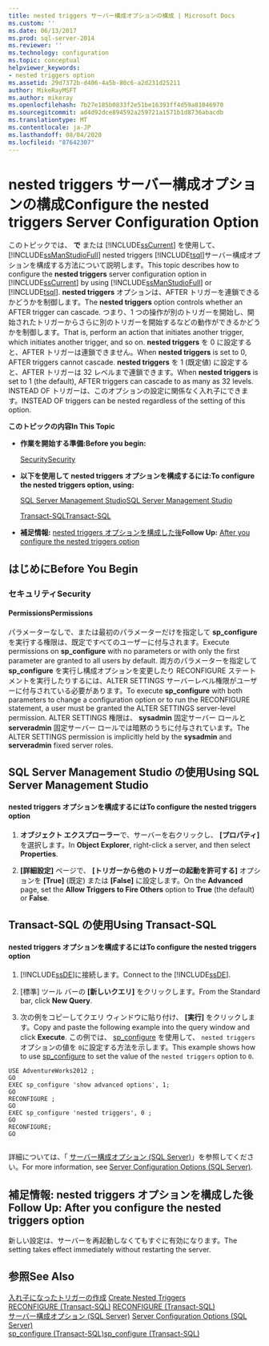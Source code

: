```yaml
---
title: nested triggers サーバー構成オプションの構成 | Microsoft Docs
ms.custom: ''
ms.date: 06/13/2017
ms.prod: sql-server-2014
ms.reviewer: ''
ms.technology: configuration
ms.topic: conceptual
helpviewer_keywords:
- nested triggers option
ms.assetid: 29d7372b-d406-4a5b-80c6-a2d231d25211
author: MikeRayMSFT
ms.author: mikeray
ms.openlocfilehash: 7b27e185b0833f2e51be16393ff4d59a81046970
ms.sourcegitcommit: ad4d92dce894592a259721a1571b1d8736abacdb
ms.translationtype: MT
ms.contentlocale: ja-JP
ms.lasthandoff: 08/04/2020
ms.locfileid: "87642307"
---
```

# <a name="configure-the-nested-triggers-server-configuration-option"></a><span data-ttu-id="c6506-102">nested triggers サーバー構成オプションの構成</span><span class="sxs-lookup"><span data-stu-id="c6506-102">Configure the nested triggers Server Configuration Option</span></span>
  <span data-ttu-id="c6506-103">このトピックでは、 **で** または [!INCLUDE[ssCurrent](../../includes/sscurrent-md.md)] を使用して、 [!INCLUDE[ssManStudioFull](../../includes/ssmanstudiofull-md.md)] nested triggers [!INCLUDE[tsql](../../includes/tsql-md.md)]サーバー構成オプションを構成する方法について説明します。</span><span class="sxs-lookup"><span data-stu-id="c6506-103">This topic describes how to configure the **nested triggers** server configuration option in [!INCLUDE[ssCurrent](../../includes/sscurrent-md.md)] by using [!INCLUDE[ssManStudioFull](../../includes/ssmanstudiofull-md.md)] or [!INCLUDE[tsql](../../includes/tsql-md.md)].</span></span> <span data-ttu-id="c6506-104">**nested triggers** オプションは、AFTER トリガーを連鎖できるかどうかを制御します。</span><span class="sxs-lookup"><span data-stu-id="c6506-104">The **nested triggers** option controls whether an AFTER trigger can cascade.</span></span> <span data-ttu-id="c6506-105">つまり、1 つの操作が別のトリガーを開始し、開始されたトリガーからさらに別のトリガーを開始するなどの動作ができるかどうかを制御します。</span><span class="sxs-lookup"><span data-stu-id="c6506-105">That is, perform an action that initiates another trigger, which initiates another trigger, and so on.</span></span> <span data-ttu-id="c6506-106">**nested triggers** を 0 に設定すると、AFTER トリガーは連鎖できません。</span><span class="sxs-lookup"><span data-stu-id="c6506-106">When **nested triggers** is set to 0, AFTER triggers cannot cascade.</span></span> <span data-ttu-id="c6506-107">**nested triggers** を 1 (既定値) に設定すると、AFTER トリガーは 32 レベルまで連鎖できます。</span><span class="sxs-lookup"><span data-stu-id="c6506-107">When **nested triggers** is set to 1 (the default), AFTER triggers can cascade to as many as 32 levels.</span></span> <span data-ttu-id="c6506-108">INSTEAD OF トリガーは、このオプションの設定に関係なく入れ子にできます。</span><span class="sxs-lookup"><span data-stu-id="c6506-108">INSTEAD OF triggers can be nested regardless of the setting of this option.</span></span>  
  
 <span data-ttu-id="c6506-109">**このトピックの内容**</span><span class="sxs-lookup"><span data-stu-id="c6506-109">**In This Topic**</span></span>  
  
-   <span data-ttu-id="c6506-110">**作業を開始する準備:**</span><span class="sxs-lookup"><span data-stu-id="c6506-110">**Before you begin:**</span></span>  
  
     [<span data-ttu-id="c6506-111">Security</span><span class="sxs-lookup"><span data-stu-id="c6506-111">Security</span></span>](#Security)  
  
-   <span data-ttu-id="c6506-112">**以下を使用して nested triggers オプションを構成するには:**</span><span class="sxs-lookup"><span data-stu-id="c6506-112">**To configure the nested triggers option, using:**</span></span>  
  
     [<span data-ttu-id="c6506-113">SQL Server Management Studio</span><span class="sxs-lookup"><span data-stu-id="c6506-113">SQL Server Management Studio</span></span>](#SSMSProcedure)  
  
     [<span data-ttu-id="c6506-114">Transact-SQL</span><span class="sxs-lookup"><span data-stu-id="c6506-114">Transact-SQL</span></span>](#TsqlProcedure)  
  
-   <span data-ttu-id="c6506-115">**補足情報:** [nested triggers オプションを構成した後](#FollowUp)</span><span class="sxs-lookup"><span data-stu-id="c6506-115">**Follow Up:**  [After you configure the nested triggers option](#FollowUp)</span></span>  
  
##  <a name="before-you-begin"></a><a name="BeforeYouBegin"></a> <span data-ttu-id="c6506-116">はじめに</span><span class="sxs-lookup"><span data-stu-id="c6506-116">Before You Begin</span></span>  
  
###  <a name="security"></a><a name="Security"></a> <span data-ttu-id="c6506-117">セキュリティ</span><span class="sxs-lookup"><span data-stu-id="c6506-117">Security</span></span>  
  
####  <a name="permissions"></a><a name="Permissions"></a> <span data-ttu-id="c6506-118">Permissions</span><span class="sxs-lookup"><span data-stu-id="c6506-118">Permissions</span></span>  
 <span data-ttu-id="c6506-119">パラメーターなしで、または最初のパラメーターだけを指定して **sp_configure** を実行する権限は、既定ですべてのユーザーに付与されます。</span><span class="sxs-lookup"><span data-stu-id="c6506-119">Execute permissions on **sp_configure** with no parameters or with only the first parameter are granted to all users by default.</span></span> <span data-ttu-id="c6506-120">両方のパラメーターを指定して **sp_configure** を実行し構成オプションを変更したり RECONFIGURE ステートメントを実行したりするには、ALTER SETTINGS サーバーレベル権限がユーザーに付与されている必要があります。</span><span class="sxs-lookup"><span data-stu-id="c6506-120">To execute **sp_configure** with both parameters to change a configuration option or to run the RECONFIGURE statement, a user must be granted the ALTER SETTINGS server-level permission.</span></span> <span data-ttu-id="c6506-121">ALTER SETTINGS 権限は、 **sysadmin** 固定サーバー ロールと **serveradmin** 固定サーバー ロールでは暗黙のうちに付与されています。</span><span class="sxs-lookup"><span data-stu-id="c6506-121">The ALTER SETTINGS permission is implicitly held by the **sysadmin** and **serveradmin** fixed server roles.</span></span>  
  
##  <a name="using-sql-server-management-studio"></a><a name="SSMSProcedure"></a> <span data-ttu-id="c6506-122">SQL Server Management Studio の使用</span><span class="sxs-lookup"><span data-stu-id="c6506-122">Using SQL Server Management Studio</span></span>  
  
#### <a name="to-configure-the-nested-triggers-option"></a><span data-ttu-id="c6506-123">nested triggers オプションを構成するには</span><span class="sxs-lookup"><span data-stu-id="c6506-123">To configure the nested triggers option</span></span>  
  
1.  <span data-ttu-id="c6506-124">**オブジェクト エクスプローラー**で、サーバーを右クリックし、 **[プロパティ]** を選択します。</span><span class="sxs-lookup"><span data-stu-id="c6506-124">In **Object Explorer**, right-click a server, and then select **Properties**.</span></span>  
  
2.  <span data-ttu-id="c6506-125">**[詳細設定]** ページで、 **[トリガーから他のトリガーの起動を許可する]** オプションを **[True]** (既定) または **[False]** に設定します。</span><span class="sxs-lookup"><span data-stu-id="c6506-125">On the **Advanced** page, set the **Allow Triggers to Fire Others** option to **True** (the default) or **False**.</span></span>  
  
##  <a name="using-transact-sql"></a><a name="TsqlProcedure"></a> <span data-ttu-id="c6506-126">Transact-SQL の使用</span><span class="sxs-lookup"><span data-stu-id="c6506-126">Using Transact-SQL</span></span>  
  
#### <a name="to-configure-the-nested-triggers-option"></a><span data-ttu-id="c6506-127">nested triggers オプションを構成するには</span><span class="sxs-lookup"><span data-stu-id="c6506-127">To configure the nested triggers option</span></span>  
  
1.  <span data-ttu-id="c6506-128">[!INCLUDE[ssDE](../../includes/ssde-md.md)]に接続します。</span><span class="sxs-lookup"><span data-stu-id="c6506-128">Connect to the [!INCLUDE[ssDE](../../includes/ssde-md.md)].</span></span>  
  
2.  <span data-ttu-id="c6506-129">[標準] ツール バーの **[新しいクエリ]** をクリックします。</span><span class="sxs-lookup"><span data-stu-id="c6506-129">From the Standard bar, click **New Query**.</span></span>  
  
3.  <span data-ttu-id="c6506-130">次の例をコピーしてクエリ ウィンドウに貼り付け、 **[実行]** をクリックします。</span><span class="sxs-lookup"><span data-stu-id="c6506-130">Copy and paste the following example into the query window and click **Execute**.</span></span> <span data-ttu-id="c6506-131">この例では、 [sp_configure](/sql/relational-databases/system-stored-procedures/sp-configure-transact-sql) を使用して、 `nested triggers` オプションの値を `0`に設定する方法を示します。</span><span class="sxs-lookup"><span data-stu-id="c6506-131">This example shows how to use [sp_configure](/sql/relational-databases/system-stored-procedures/sp-configure-transact-sql) to set the value of the `nested triggers` option to `0`.</span></span>  
  
```wmimof  
USE AdventureWorks2012 ;  
GO  
EXEC sp_configure 'show advanced options', 1;  
GO  
RECONFIGURE ;  
GO  
EXEC sp_configure 'nested triggers', 0 ;  
GO  
RECONFIGURE;  
GO  
  
```  
  
 <span data-ttu-id="c6506-132">詳細については、「 [サーバー構成オプション &#40;SQL Server&#41;](server-configuration-options-sql-server.md)」を参照してください。</span><span class="sxs-lookup"><span data-stu-id="c6506-132">For more information, see [Server Configuration Options &#40;SQL Server&#41;](server-configuration-options-sql-server.md).</span></span>  
  
##  <a name="follow-up-after-you-configure-the-nested-triggers-option"></a><a name="FollowUp"></a><span data-ttu-id="c6506-133">補足情報: nested triggers オプションを構成した後</span><span class="sxs-lookup"><span data-stu-id="c6506-133">Follow Up: After you configure the nested triggers option</span></span>  
 <span data-ttu-id="c6506-134">新しい設定は、サーバーを再起動しなくてもすぐに有効になります。</span><span class="sxs-lookup"><span data-stu-id="c6506-134">The setting takes effect immediately without restarting the server.</span></span>  
  
## <a name="see-also"></a><span data-ttu-id="c6506-135">参照</span><span class="sxs-lookup"><span data-stu-id="c6506-135">See Also</span></span>  
 <span data-ttu-id="c6506-136">[入れ子になったトリガーの作成](../../relational-databases/triggers/create-nested-triggers.md) </span><span class="sxs-lookup"><span data-stu-id="c6506-136">[Create Nested Triggers](../../relational-databases/triggers/create-nested-triggers.md) </span></span>  
 <span data-ttu-id="c6506-137">[RECONFIGURE &#40;Transact-SQL&#41;](/sql/t-sql/language-elements/reconfigure-transact-sql) </span><span class="sxs-lookup"><span data-stu-id="c6506-137">[RECONFIGURE &#40;Transact-SQL&#41;](/sql/t-sql/language-elements/reconfigure-transact-sql) </span></span>  
 <span data-ttu-id="c6506-138">[サーバー構成オプション &#40;SQL Server&#41;](server-configuration-options-sql-server.md) </span><span class="sxs-lookup"><span data-stu-id="c6506-138">[Server Configuration Options &#40;SQL Server&#41;](server-configuration-options-sql-server.md) </span></span>  
 [<span data-ttu-id="c6506-139">sp_configure &#40;Transact-SQL&#41;</span><span class="sxs-lookup"><span data-stu-id="c6506-139">sp_configure &#40;Transact-SQL&#41;</span></span>](/sql/relational-databases/system-stored-procedures/sp-configure-transact-sql)  
  
  
